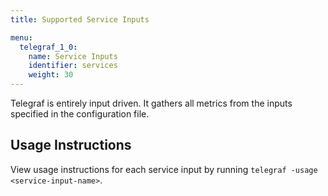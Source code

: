```yaml
---
title: Supported Service Inputs

menu:
  telegraf_1_0:
    name: Service Inputs
    identifier: services
    weight: 30
---
```


Telegraf is entirely input driven. It gathers all metrics from the inputs specified in the configuration file.

## Usage Instructions

View usage instructions for each service input by running `telegraf -usage <service-input-name>`.

